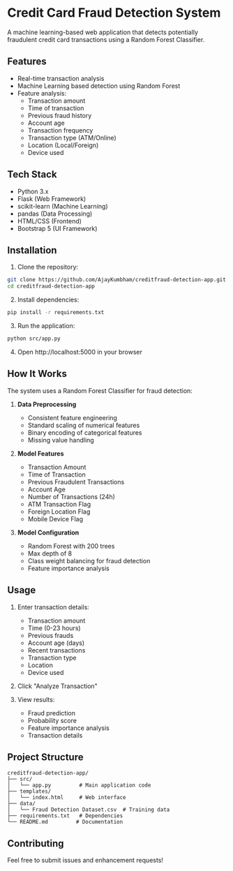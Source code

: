 # Credit Card Fraud Detection System

A machine learning-based web application that detects potentially fraudulent credit card transactions using a Random Forest Classifier.

## Features

- Real-time transaction analysis
- Machine Learning based detection using Random Forest
- Feature analysis:
  - Transaction amount
  - Time of transaction
  - Previous fraud history
  - Account age
  - Transaction frequency
  - Transaction type (ATM/Online)
  - Location (Local/Foreign)
  - Device used

## Tech Stack

- Python 3.x
- Flask (Web Framework)
- scikit-learn (Machine Learning)
- pandas (Data Processing)
- HTML/CSS (Frontend)
- Bootstrap 5 (UI Framework)

## Installation

1. Clone the repository:
```bash
git clone https://github.com/AjayKumbham/creditfraud-detection-app.git
cd creditfraud-detection-app
```

2. Install dependencies:
```bash
pip install -r requirements.txt
```

3. Run the application:
```bash
python src/app.py
```

4. Open http://localhost:5000 in your browser

## How It Works

The system uses a Random Forest Classifier for fraud detection:

1. **Data Preprocessing**
   - Consistent feature engineering
   - Standard scaling of numerical features
   - Binary encoding of categorical features
   - Missing value handling

2. **Model Features**
   - Transaction Amount
   - Time of Transaction
   - Previous Fraudulent Transactions
   - Account Age
   - Number of Transactions (24h)
   - ATM Transaction Flag
   - Foreign Location Flag
   - Mobile Device Flag

3. **Model Configuration**
   - Random Forest with 200 trees
   - Max depth of 8
   - Class weight balancing for fraud detection
   - Feature importance analysis

## Usage

1. Enter transaction details:
   - Transaction amount
   - Time (0-23 hours)
   - Previous frauds
   - Account age (days)
   - Recent transactions
   - Transaction type
   - Location
   - Device used

2. Click "Analyze Transaction"

3. View results:
   - Fraud prediction
   - Probability score
   - Feature importance analysis
   - Transaction details

## Project Structure

```
creditfraud-detection-app/
├── src/
│   └── app.py         # Main application code
├── templates/
│   └── index.html     # Web interface
├── data/
│   └── Fraud Detection Dataset.csv  # Training data
├── requirements.txt   # Dependencies
└── README.md         # Documentation
```

## Contributing

Feel free to submit issues and enhancement requests!
